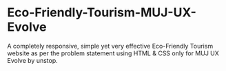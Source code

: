 # Eco-Friendly-Tourism-MUJ-UX-Evolve
A completely responsive, simple yet very effective Eco-Friendly Tourism website as per the problem statement using HTML &amp; CSS only for MUJ UX Evolve by unstop.
